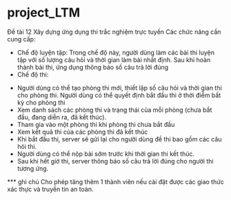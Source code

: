 # project_LTM
Đề tài 12 Xây dựng ứng dụng thi trắc nghiệm trực tuyến
Các chức năng cần cung cấp:
- Chế độ luyện tập: Trong chế độ này, người dùng làm các bài thi luyện tập với số lượng câu hỏi và thời gian làm bài nhất định. Sau khi hoàn thành bài thi, ứng dụng thông báo số câu trả lời đúng
- Chế độ thi:
+ Người dùng có thể tạo phòng thi mới, thiết lập số câu hỏi và thời gian thi cho phòng thi. Người dùng có thể quyết định bắt đầu thi ở thời điểm bất kỳ cho phòng thi
+ Xem danh sách các phòng thi và trạng thái của mỗi phòng (chưa bắt đầu, đang diễn ra, đã kết thúc).
+ Tham gia vào một phòng thi khi phòng thi chưa bắt đầu
+ Xem kết quả thi của các phòng thi đã kết thúc
+ Khi bắt đầu thi, server sẽ gửi lại cho người dùng đề thi bao gồm các câu hỏi thi.
+ Người dùng có thể nộp bài sớm trước khi thời gian thi kết thúc.
+ Sau khi hết giờ thi, server thông báo số câu trả lời đúng cho người thi tương ứng.

*** ghi chú
Cho phép tăng thêm 1 thành viên nếu cài đật được các giao thức xác thực và truyền tin an toàn.
